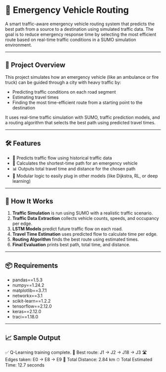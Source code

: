 # 🚨 Emergency Vehicle Routing

A smart traffic-aware emergency vehicle routing system that predicts the best path from a source to a destination using simulated traffic data. The goal is to reduce emergency response time by selecting the most efficient route based on real-time traffic conditions in a SUMO simulation environment.

---

## 📌 Project Overview

This project simulates how an emergency vehicle (like an ambulance or fire truck) can be guided through a city with heavy traffic by:
- Predicting traffic conditions on each road segment
- Estimating travel times
- Finding the most time-efficient route from a starting point to the destination

It uses real-time traffic simulation with SUMO, traffic prediction models, and a routing algorithm that selects the best path using predicted travel times.

---

## 🛠️ Features

- 🔁 Predicts traffic flow using historical traffic data
- 📍 Calculates the shortest-time path for an emergency vehicle
- 📊 Outputs total travel time and distance for the chosen path
- 🧠 Modular logic to easily plug in other models (like Dijkstra, RL, or deep learning)

---

## 🧪 How It Works

1. **Traffic Simulation** is run using SUMO with a realistic traffic scenario.
2. **Traffic Data Extraction** collects vehicle counts, speeds, and occupancy per edge.
3. **LSTM Models** predict future traffic flow on each road.
4. **Travel Time Estimation** uses predicted flow to calculate time per edge.
5. **Routing Algorithm** finds the best route using estimated times.
6. **Final Evaluation** prints best path, total time, and distance.

---

## 📦 Requirements

- pandas==1.5.3  
- numpy==1.24.2  
- matplotlib==3.7.1  
- networkx==3.1  
- scikit-learn==1.2.2  
- tensorflow==2.12.0  
- keras==2.12.0  
- traci==1.18.0



---

## 📈 Sample Output

✅ Q-Learning training complete.
🚓 Best route: J1 -> J2 -> J18 -> J3
🛣️ Edges taken: E0 -> E8 -> E9
📏 Total Distance: 2.84 km
⏱ Total Estimated Time: 12.7 seconds

